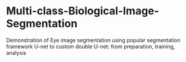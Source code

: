 # Multi-class-Biological-Image-Segmentation
Demonstration of Eye image segmentation using popular segmentation framework U-net to custom double U-net: from preparation, training, analysis
